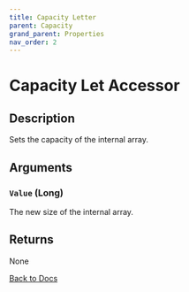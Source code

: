 ```yaml
---
title: Capacity Letter
parent: Capacity
grand_parent: Properties
nav_order: 2
---
```


# Capacity Let Accessor 

## Description
Sets the capacity of the internal array.
## Arguments
### `Value` (Long) 
The new size of the internal array.
## Returns
None

[Back to Docs](https://senipah.github.io/VBA-Better-Array/)